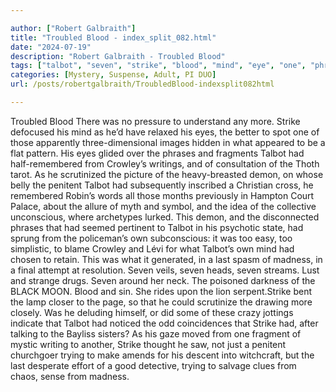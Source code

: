 ```yaml
---

author: ["Robert Galbraith"]
title: "Troubled Blood - index_split_082.html"
date: "2024-07-19"
description: "Robert Galbraith - Troubled Blood"
tags: ["talbot", "seven", "strike", "blood", "mind", "eye", "one", "phrase", "fragment", "crowley", "writing", "demon", "penitent", "last", "madness", "trying", "troubled", "pressure", "understand", "defocused", "relaxed", "better", "spot", "apparently", "image"]
categories: [Mystery, Suspense, Adult, PI DUO]
url: /posts/robertgalbraith/TroubledBlood-indexsplit082html

---
```



Troubled Blood
There was no pressure to understand any more. Strike defocused his mind as he’d have relaxed his eyes, the better to spot one of those apparently three-dimensional images hidden in what appeared to be a flat pattern. His eyes glided over the phrases and fragments Talbot had half-remembered from Crowley’s writings, and of consultation of the Thoth tarot. As he scrutinized the picture of the heavy-breasted demon, on whose belly the penitent Talbot had subsequently inscribed a Christian cross, he remembered Robin’s words all those months previously in Hampton Court Palace, about the allure of myth and symbol, and the idea of the collective unconscious, where archetypes lurked. This demon, and the disconnected phrases that had seemed pertinent to Talbot in his psychotic state, had sprung from the policeman’s own subconscious: it was too easy, too simplistic, to blame Crowley and Lévi for what Talbot’s own mind had chosen to retain. This was what it generated, in a last spasm of madness, in a final attempt at resolution. Seven veils, seven heads, seven streams. Lust and strange drugs. Seven around her neck. The poisoned darkness of the BLACK MOON. Blood and sin. She rides upon the lion serpent.Strike bent the lamp closer to the page, so that he could scrutinize the drawing more closely. Was he deluding himself, or did some of these crazy jottings indicate that Talbot had noticed the odd coincidences that Strike had, after talking to the Bayliss sisters? As his gaze moved from one fragment of mystic writing to another, Strike thought he saw, not just a penitent churchgoer trying to make amends for his descent into witchcraft, but the last desperate effort of a good detective, trying to salvage clues from chaos, sense from madness.
